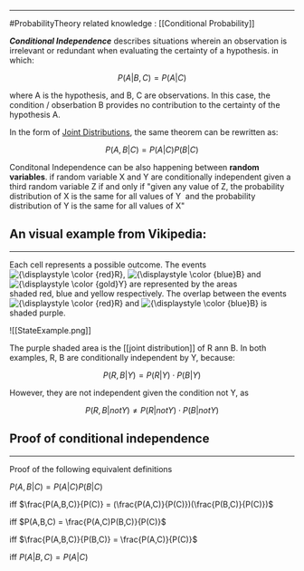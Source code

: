 ----
#ProbabilityTheory
related knowledge : [[Conditional Probability]]

***Conditional Independence*** describes situations wherein an observation is irrelevant or redundant when evaluating the certainty of a hypothesis. in which:

$$P\left( A| B,C\right) = P\left( A| C\right)$$

where A is the hypothesis, and B, C are observations. In this case, the condition / obserbation B provides no contribution to the certainty of the hypothesis A.

In the form of [Joint Distributions](Joint%20Distribution.md), the same theorem can be rewritten as:

$$P\left( A,B| C\right) =P\left( A| C\right) P\left( B| C\right)$$

Conditonal Independence can be also happening between **random variables**. if random variable X and Y are conditionally independent given a third random variable Z if and only if "given any value of Z, the probability distribution of X is the same for all values of Y  and the probability distribution of Y is the same for all values of X"


## An visual example from Vikipedia:
----

Each cell represents a possible outcome. The events ![{\displaystyle \color {red}R}](https://wikimedia.org/api/rest_v1/media/math/render/svg/9f01e253717901b8b00c959c34140b7305fa89ec), ![{\displaystyle \color {blue}B}](https://wikimedia.org/api/rest_v1/media/math/render/svg/5cca068ce7654c7fecd8085bdbe7f3b72de5daa2) and ![{\displaystyle \color {gold}Y}](https://wikimedia.org/api/rest_v1/media/math/render/svg/5a255a2578c3d9ba10e9b09bfe646669acf989be) are represented by the areas shaded red, blue and yellow respectively. The overlap between the events ![{\displaystyle \color {red}R}](https://wikimedia.org/api/rest_v1/media/math/render/svg/9f01e253717901b8b00c959c34140b7305fa89ec) and ![{\displaystyle \color {blue}B}](https://wikimedia.org/api/rest_v1/media/math/render/svg/5cca068ce7654c7fecd8085bdbe7f3b72de5daa2) is shaded purple.

![[StateExample.png]]

The purple shaded area is the [[joint distribution]] of R ann B. In both examples, R, B are conditionally independent by Y, because:

$$P\left( R,B| Y\right) =P\left( R| Y\right) \cdot P\left( B| Y\right)$$

However, they are not independent given the condition not Y, as

$$P\left( R,B| not Y\right) \neq P\left( R| notY\right) \cdot P\left( B| notY\right)$$


## Proof of conditional independence
----

Proof of the following equivalent definitions 

$P(A,B|C) = P(A|C)P(B|C)$

iff $\frac{P(A,B,C)}{P(C)} = (\frac{P(A,C)}{P(C)})(\frac{P(B,C)}{P(C)})$

iff $P(A,B,C) = \frac{P(A,C)P(B,C)}{P(C)}$

iff $\frac{P(A,B,C)}{P(B,C)} = \frac{P(A,C)}{P(C)}$

iff $P(A|B, C) = P(A|C)$

